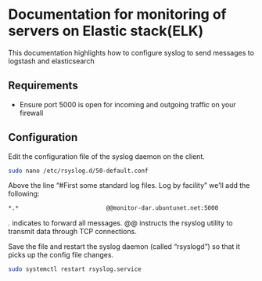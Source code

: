 # Documentation for monitoring of servers on Elastic stack(ELK)

This documentation highlights how to configure syslog to send messages to logstash and elasticsearch

## Requirements

- Ensure port 5000 is open for incoming and outgoing traffic on your firewall



## Configuration

 Edit the configuration file of the syslog daemon on the client.
   
   ```bash
   sudo nano /etc/rsyslog.d/50-default.conf
   ```
   

 Above the line “#First some standard log files. Log by facility” we’ll add the following:
   ```bash
   *.*                         @@monitor-dar.ubuntunet.net:5000
   ```

 *.* indicates to forward all messages. @@  instructs the rsyslog utility to transmit data through TCP connections.

 Save the file and restart the syslog daemon (called “rsyslogd”) so that it picks up the config file changes.
   ```bash
   sudo systemctl restart rsyslog.service
   ```
